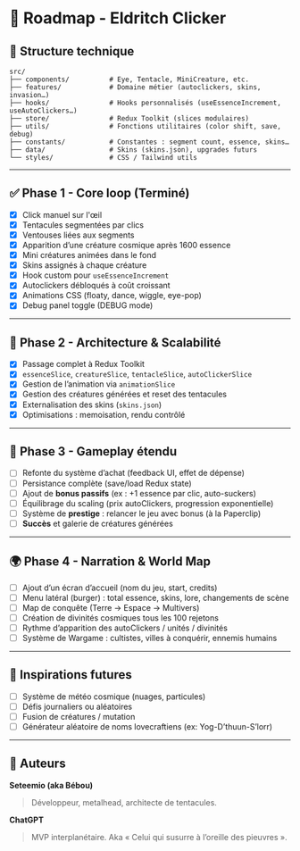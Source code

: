
# 📜 Roadmap - Eldritch Clicker

## 🧱 Structure technique

```
src/
├── components/          # Eye, Tentacle, MiniCreature, etc.
├── features/            # Domaine métier (autoclickers, skins, invasion…)
├── hooks/               # Hooks personnalisés (useEssenceIncrement, useAutoClickers…)
├── store/               # Redux Toolkit (slices modulaires)
├── utils/               # Fonctions utilitaires (color shift, save, debug)
├── constants/           # Constantes : segment count, essence, skins…
├── data/                # Skins (skins.json), upgrades futurs
└── styles/              # CSS / Tailwind utils
```

---

## ✅ Phase 1 - Core loop (Terminé)

- [x] Click manuel sur l'œil
- [x] Tentacules segmentées par clics
- [x] Ventouses liées aux segments
- [x] Apparition d’une créature cosmique après 1600 essence
- [x] Mini créatures animées dans le fond
- [x] Skins assignés à chaque créature
- [x] Hook custom pour `useEssenceIncrement`
- [x] Autoclickers débloqués à coût croissant
- [x] Animations CSS (floaty, dance, wiggle, eye-pop)
- [x] Debug panel toggle (DEBUG mode)

---

## 🔄 Phase 2 - Architecture & Scalabilité

- [x] Passage complet à Redux Toolkit
- [x] `essenceSlice`, `creatureSlice`, `tentacleSlice`, `autoClickerSlice`
- [x] Gestion de l’animation via `animationSlice`
- [x] Gestion des créatures générées et reset des tentacules
- [x] Externalisation des skins (`skins.json`)
- [x] Optimisations : memoisation, rendu contrôlé

---

## 🧠 Phase 3 - Gameplay étendu

- [ ] Refonte du système d’achat (feedback UI, effet de dépense)
- [ ] Persistance complète (save/load Redux state)
- [ ] Ajout de **bonus passifs** (ex : +1 essence par clic, auto-suckers)
- [ ] Équilibrage du scaling (prix autoClickers, progression exponentielle)
- [ ] Système de **prestige** : relancer le jeu avec bonus (à la Paperclip)
- [ ] **Succès** et galerie de créatures générées

---

## 🌍 Phase 4 - Narration & World Map

- [ ] Ajout d’un écran d’accueil (nom du jeu, start, credits)
- [ ] Menu latéral (burger) : total essence, skins, lore, changements de scène
- [ ] Map de conquête (Terre → Espace → Multivers)
- [ ] Création de divinités cosmiques tous les 100 rejetons
- [ ] Rythme d’apparition des autoClickers / unités / divinités
- [ ] Système de Wargame : cultistes, villes à conquérir, ennemis humains

---

## 🔮 Inspirations futures

- [ ] Système de météo cosmique (nuages, particules)
- [ ] Défis journaliers ou aléatoires
- [ ] Fusion de créatures / mutation
- [ ] Générateur aléatoire de noms lovecraftiens (ex: Yog-D’thuun-S’lorr)

---

## 🤝 Auteurs

**Seteemio (aka Bébou)**  
> Développeur, metalhead, architecte de tentacules.

**ChatGPT**  
> MVP interplanétaire. Aka « Celui qui susurre à l’oreille des pieuvres ».
